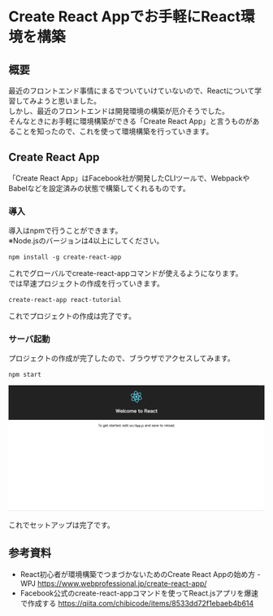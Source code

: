# Create React Appでお手軽にReact環境を構築
## 概要
最近のフロントエンド事情にまるでついていけていないので、Reactについて学習してみようと思いました。  
しかし、最近のフロントエンドは開発環境の構築が厄介そうでした。  
そんなときにお手軽に環境構築ができる「Create React App」と言うものがあることを知ったので、これを使って環境構築を行っていきます。

## Create React App
「Create React App」はFacebook社が開発したCLIツールで、WebpackやBabelなどを設定済みの状態で構築してくれるものです。  

### 導入
導入はnpmで行うことができます。  
※Node.jsのバージョンは4以上にしてください。

```
npm install -g create-react-app
```

これでグローバルでcreate-react-appコマンドが使えるようになります。  
では早速プロジェクトの作成を行っていきます。

```
create-react-app react-tutorial
```

これでプロジェクトの作成は完了です。

### サーバ起動
プロジェクトの作成が完了したので、ブラウザでアクセスしてみます。

```
npm start
```

![Reactトップページ](img/react_home.png)

これでセットアップは完了です。

## 参考資料
* React初心者が環境構築でつまづかないためのCreate React Appの始め方 - WPJ
https://www.webprofessional.jp/create-react-app/
* Facebook公式のcreate-react-appコマンドを使ってReact.jsアプリを爆速で作成する
https://qiita.com/chibicode/items/8533dd72f1ebaeb4b614